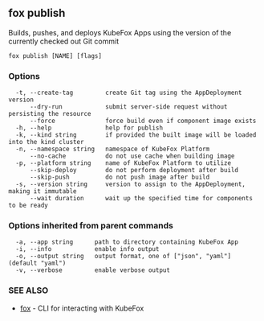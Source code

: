 ## fox publish

Builds, pushes, and deploys KubeFox Apps using the version of the currently checked out Git commit

```
fox publish [NAME] [flags]
```

### Options

```
  -t, --create-tag         create Git tag using the AppDeployment version
      --dry-run            submit server-side request without persisting the resource
      --force              force build even if component image exists
  -h, --help               help for publish
  -k, --kind string        if provided the built image will be loaded into the kind cluster
  -n, --namespace string   namespace of KubeFox Platform
      --no-cache           do not use cache when building image
  -p, --platform string    name of KubeFox Platform to utilize
      --skip-deploy        do not perform deployment after build
      --skip-push          do not push image after build
  -s, --version string     version to assign to the AppDeployment, making it immutable
      --wait duration      wait up the specified time for components to be ready
```

### Options inherited from parent commands

```
  -a, --app string      path to directory containing KubeFox App
  -i, --info            enable info output
  -o, --output string   output format, one of ["json", "yaml"] (default "yaml")
  -v, --verbose         enable verbose output
```

### SEE ALSO

* [fox](fox.md)	 - CLI for interacting with KubeFox

